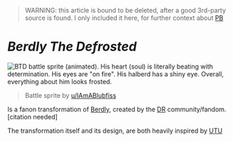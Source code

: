 > WARNING: this article is bound to be deleted, after a good 3rd-party source is found.
> I only included it here, for further context about [PB](Phoenix_Buster.md)

# _Berdly The Defrosted_
![BTD battle sprite (animated). His heart (soul) is literally beating with determination. His eyes are "on fire". His halberd has a shiny eye. Overall,  everything about him looks frosted.](https://i.redd.it/spmvj3ja64s71.gif)
> Battle sprite by [u/IAmABlubfiss](https://reddit.com/u/IAmABlubfiss)

Is a fanon transformation of [Berdly](https://deltarune.fandom.com/wiki/Berdly), created by the [DR](https://en.wikipedia.org/wiki/Deltarune) community/fandom. [citation needed]

The transformation itself and its design, are both heavily inspired by [UTU](https://undertale.fandom.com/wiki/Undyne#Genocide_Route)
